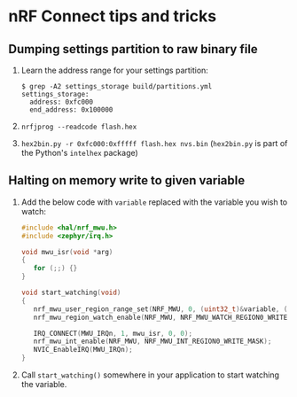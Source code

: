 # nRF Connect tips and tricks

## Dumping settings partition to raw binary file

1. Learn the address range for your settings partition:

   ```console
   $ grep -A2 settings_storage build/partitions.yml 
   settings_storage:
     address: 0xfc000
     end_address: 0x100000
   ```

2. `nrfjprog --readcode flash.hex`

3. `hex2bin.py -r 0xfc000:0xfffff flash.hex nvs.bin` (`hex2bin.py` is part of the Python's `intelhex` package)

## Halting on memory write to given variable

1. Add the below code with `variable` replaced with the variable you wish to watch:

   ```c
   #include <hal/nrf_mwu.h>
   #include <zephyr/irq.h>
   
   void mwu_isr(void *arg)
   {
      for (;;) {}
   }
   
   void start_watching(void)
   {
      nrf_mwu_user_region_range_set(NRF_MWU, 0, (uint32_t)&variable, (uint32_t)&variable + sizeof(variable));
      nrf_mwu_region_watch_enable(NRF_MWU, NRF_MWU_WATCH_REGION0_WRITE);
   
      IRQ_CONNECT(MWU_IRQn, 1, mwu_isr, 0, 0);
      nrf_mwu_int_enable(NRF_MWU, NRF_MWU_INT_REGION0_WRITE_MASK);
      NVIC_EnableIRQ(MWU_IRQn);
   }
   ```

2. Call `start_watching()` somewhere in your application to start watching the variable.


